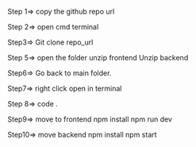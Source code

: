 Step 1=> copy the github repo url

Step 2=> open cmd terminal

Step3=> Git clone repo_url

Step 5=> open the folder unzip frontend Unzip backend

Step6=> Go back to main folder.

Step7=> right click open in terminal

Step 8=> code .

Step9=> move to frontend npm install npm run dev

Step10=> move backend npm install npm start
